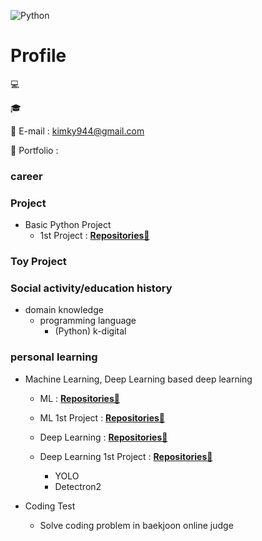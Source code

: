 <!-- add banner plz -->
![Python](https://img.shields.io/badge/-Python-3178C6?style=flat-square&logo=Python&logoColor=white)

# Profile

💻 

🎓 

📌 E-mail : kimky944@gmail.com

📰 Portfolio :

### career

### Project
- Basic Python Project
    - 1st Project : **[Repositories📘](https://github.com/minimini9951/Python-1st-Project.git)**

### Toy Project

### Social activity/education history
- domain knowledge
    - programming language
        - (Python) k-digital

### personal learning
    
- Machine Learning, Deep Learning based deep learning
    - ML : **[Repositories📘](https://github.com/minimini9951/Machine-Learning-with-Python.git)**
    - ML 1st Project : **[Repositories📘](https://github.com/minimini9951/ML-First-Project.git)**

    - Deep Learning : **[Repositories📘](https://github.com/minimini9951/Deep-Learning.git)**
    - Deep Learning 1st Project : **[Repositories📘](https://github.com/minimini9951/Deep-learning-1st-Project.git)**
        - YOLO
        - Detectron2
        
 - Coding Test
    - Solve coding problem in baekjoon online judge
<!--
**minimini9951/minimini9951** is a ✨ _special_ ✨ repository because its `README.md` (this file) appears on your GitHub profile.
-->
